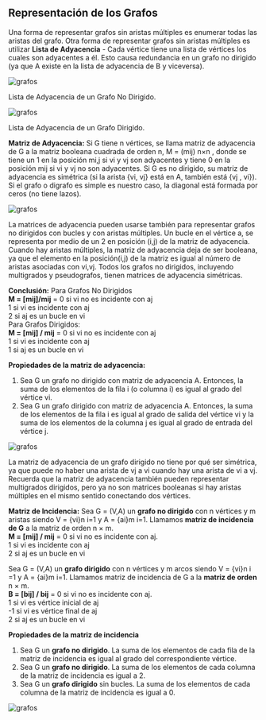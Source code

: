 ## Representación de los Grafos

Una forma de representar grafos sin aristas múltiples es enumerar todas las aristas del grafo. Otra forma de representar grafos sin aristas múltiples es utilizar **Lista de Adyacencia** - Cada vértice tiene una lista de vértices los cuales son adyacentes a él. Esto causa redundancia en un grafo no dirigido (ya que A existe en la lista de adyacencia de B y viceversa).

![grafos](/assets/images/graph/grafo_16.jpg)

Lista de Adyacencia de un Grafo No Dirigido.

  

![grafos](/assets/images/graph/grafo_17.jpg)

Lista de Adyacencia de un Grafo Dirigido.

  
**Matriz de Adyacencia:** Si G tiene n vértices, se llama matriz de adyacencia de G a la matriz booleana cuadrada de orden n, M = (mij) n×n , donde se tiene un 1 en la posición mi,j si vi y vj son adyacentes y tiene 0 en la posición mij si vi y vj no son adyacentes. Si G es no dirigido, su matriz de adyacencia es simétrica (si la arista {vi, vj} está en A, también está {vj , vi}).  
Si el grafo o digrafo es simple es nuestro caso, la diagonal está formada por ceros (no tiene lazos).  
  

![grafos](/assets/images/graph/grafo_18.jpg)

La matrices de adyacencia pueden usarse también para representar grafos no dirigidos con bucles y con aristas múltiples. Un bucle en el vértice a, se representa por medio de un 2 en posición (i,j) de la matriz de adyacencia. Cuando hay aristas múltiples, la matriz de adyacencia deja de ser booleana, ya que el elemento en la posición(i,j) de la matriz es igual al número de aristas asociadas con vi,vj. Todos los grafos no dirigidos, incluyendo multigrados y pseudografos, tienen matrices de adyacencia simétricas.  
  

**Conclusión:** Para Grafos No Dirigidos  
**M = \[mij\]/mij** = 0 si vi no es incidente con aj  
1 si vi es incidente con aj  
2 si aj es un bucle en vi  
Para Grafos Dirigidos:  
**M = \[mij\] / mij** = 0 si vi no es incidente con aj  
1 si vi es incidente con aj  
1 si aj es un bucle en vi

  
**Propiedades de la matriz de adyacencia:**  
1. Sea G un grafo no dirigido con matriz de adyacencia A. Entonces, la suma de los elementos de la fila i (o columna i) es igual al grado del vértice vi.  
2. Sea G un grafo dirigido con matriz de adyacencia A. Entonces, la suma de los elementos de la fila i es igual al grado de salida del vértice vi y la suma de los elementos de la columna j es igual al grado de entrada del vértice j.  

![grafos](/assets/images/graph/grafo_19.jpg)

La matriz de adyacencia de un grafo dirigido no tiene por qué ser simétrica, ya que puede no haber una arista de vj a vi cuando hay una arista de vi a vj. Recuerda que la matriz de adyacencia también pueden representar multigrados dirigidos, pero ya no son matrices booleanas si hay aristas múltiples en el mismo sentido conectando dos vértices.  
  
**Matriz de Incidencia:** Sea G = (V,A) un **grafo no dirigido** con n vértices y m aristas siendo V = {vi}n i=1 y A = {ai}m i=1. Llamamos **matriz de incidencia de G** a la matriz de orden n × m.  
**M = \[mij\] / mij** \= 0 si vi no es incidente con aj.  
1 si vi es incidente con aj  
2 si aj es un bucle en vi  
  
Sea G = (V,A) un **grafo dirigido** con n vértices y m arcos siendo V = {vi}n i =1 y A = {ai}m i=1. Llamamos matriz de incidencia de G a la **matriz de orden** n × m.  
**B = \[bij\] / bij** \= 0 si vi no es incidente con aj.  
1 si vi es vértice inicial de aj  
-1 si vi es vértice final de aj  
2 si aj es un bucle en vi  
  
**Propiedades de la matriz de incidencia**  
1. Sea G un **grafo no dirigido**. La suma de los elementos de cada fila de la matriz de incidencia es igual al grado del correspondiente vértice.  
2. Sea G un **grafo no dirigido**. La suma de los elementos de cada columna de la matriz de incidencia es igual a 2.  
3. Sea G un **grafo dirigido** sin bucles. La suma de los elementos de cada columna de la matriz de incidencia es igual a 0.  

![grafos](/assets/images/graph/grafo_20.jpg)
